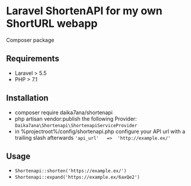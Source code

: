 # Laravel ShortenAPI for my own ShortURL webapp
Composer package

## Requirements
 - Laravel > 5.5
 - PHP > 7.1

## Installation

 - composer require daika7ana/shortenapi
- php artisan vendor:publish the following Provider:
`Daika7ana\Shortenapi\ShortenapiServiceProvider`
- in %projectroot%/config/shortenapi.php configure your API url with a trailing slash afterwards
`'api_url'   =>  'http://example.ex/' `

## Usage
- `Shortenapi::shorten('https://example.ex/')`
- `Shortenapi::expand('https://example.ex/6axQe2')`
